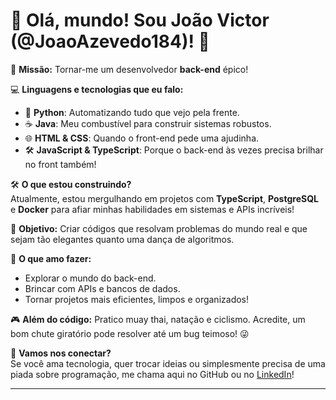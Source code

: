 # 🌟 Olá, mundo! Sou João Victor (@JoaoAzevedo184)! 👋  

🚀 **Missão:** Tornar-me um desenvolvedor **back-end** épico!  

💻 **Linguagens e tecnologias que eu falo:**  
- 🐍 **Python**: Automatizando tudo que vejo pela frente.  
- ☕ **Java**: Meu combustível para construir sistemas robustos.  
- 🌐 **HTML & CSS**: Quando o front-end pede uma ajudinha.  
- 🛠️ **JavaScript & TypeScript**: Porque o back-end às vezes precisa brilhar no front também!  

🛠️ **O que estou construindo?**  
Atualmente, estou mergulhando em projetos com **TypeScript**, **PostgreSQL** e **Docker** para afiar minhas habilidades em sistemas e APIs incríveis!  

🎯 **Objetivo:** Criar códigos que resolvam problemas do mundo real e que sejam tão elegantes quanto uma dança de algoritmos.  

🌱 **O que amo fazer:**  
- Explorar o mundo do back-end.  
- Brincar com APIs e bancos de dados.  
- Tornar projetos mais eficientes, limpos e organizados!  

🎮 **Além do código:** Pratico muay thai, natação e ciclismo. Acredite, um bom chute giratório pode resolver até um bug teimoso! 😜  

💌 **Vamos nos conectar?**  
Se você ama tecnologia, quer trocar ideias ou simplesmente precisa de uma piada sobre programação, me chama aqui no GitHub ou no [LinkedIn](www.linkedin.com/in/joao-victor-azevedo-181-sena)!  

---
